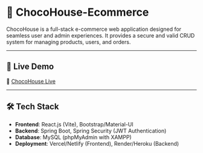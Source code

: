# 🛒 ChocoHouse-Ecommerce
ChocoHouse is a full-stack e-commerce web application designed for seamless user and admin experiences. It provides a secure and valid CRUD system for managing products, users, and orders.

---

## 🚀 Live Demo
🔗 [ChocoHouse Live](your-live-demo-link)

---

## 🛠 Tech Stack
- **Frontend**: React.js (Vite), Bootstrap/Material-UI  
- **Backend**: Spring Boot, Spring Security (JWT Authentication)  
- **Database**: MySQL (phpMyAdmin with XAMPP)  
- **Deployment**: Vercel/Netlify (Frontend), Render/Heroku (Backend)  
